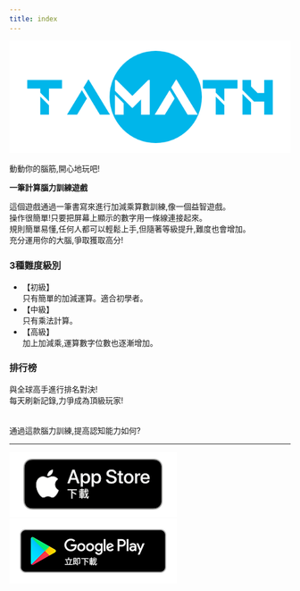 ```yaml
---
title: index
---
```


![top banner](img_app_logo.png)

動動你的腦筋,開心地玩吧!

<b>一筆計算腦力訓練遊戲</b>

這個遊戲通過一筆書寫來進行加減乘算數訓練,像一個益智遊戲。<br>
操作很簡單!只要把屏幕上顯示的數字用一條線連接起來。<br>
規則簡單易懂,任何人都可以輕鬆上手,但隨著等級提升,難度也會增加。<br>
充分運用你的大腦,爭取獲取高分!<br>

<h3>3種難度級別</h3>
<ul>
<li>【初級】<br>只有簡單的加減運算。適合初學者。</li>
<li>【中級】<br>只有乘法計算。</li>
<li>【高級】<br>加上加減乘,運算數字位數也逐漸增加。</li>
</ul>

<h3>排行榜</h3>
與全球高手進行排名對決!<br>
每天刷新記錄,力爭成為頂級玩家!
<br><br><br>
通過這款腦力訓練,提高認知能力如何?

-------

[![App store link](img_appstore_banner.zh-tw.png#imgleft)](https://itunes.apple.com/tw/app/id6468984358?mt=8)[![Google Play link](img_google-play-badge.zh-tw.png#imgleft)](https://play.google.com/store/apps/details?id=jp.hyoromo.tamath)
<div class="clear clear_box"></div>